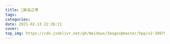 ```yaml
---
title: 🤔新品之茶
tags:
categories:
date: 2021-02-13 22:26:21
cover:
top_img: https://cdn.jsdelivr.net/gh/Weidows/Images@master/hpp/v2-38975d2f56f68f172db0fe611c1bb6f5_720w.jpg
---
```


<!--
 * @?: *********************************************************************
 * @Author: Weidows
 * @LastEditors: Weidows
 * @LastEditTime: 2021-02-13 22:39:56
 * @FilePath: \Weidowsd:\Game\Github\Blog-private\source\artitalk\hpp.md
 * @Description:
 * @!: *********************************************************************
-->

<!-- 引用 HexoPlusPlus_Talk组件 -->
<link rel="stylesheet" href="https://cdn.jsdelivr.net/gh/HexoPlusPlus/HexoPlusPlus@1.1.2/talk.css" />
<script src="https://cdn.jsdelivr.net/gh/HexoPlusPlus/HexoPlusPlus@1.1.2/talk_user.js"></script>

<!-- 创建HexoPlusPlus_Talk容器 -->
<div id="hpp_talk"></div>

<!-- 激活HexoPlusPlus_Talk -->
<script>
  new hpp_talk({
  id:"hpp_talk",//容器id
  domain: "hpp.weidows.workers.dev",//您的HexoPlusPlus域名，如blogadmin.cyfan.top
  limit: 10,//单次获取的最多条数
  start: 0,//从第几条开始
  //themecss: "" //自定义说说主题，可选【仅1.1.0版本及以上使用】
  });
</script>
